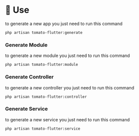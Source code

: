 # 📐 Use

to generate a new app you just need to run this command

```
php artisan tomato-flutter:generate
```

### Generate Module <a href="#user-content-generate-module" id="user-content-generate-module"></a>

to generate a new module you just need to run this command

```
php artisan tomato-flutter:module
```

### Generate Controller <a href="#user-content-generate-controller" id="user-content-generate-controller"></a>

to generate a new controller you just need to run this command

```
php artisan tomato-flutter:controller
```

### Generate Service <a href="#user-content-generate-service" id="user-content-generate-service"></a>

to generate a new service you just need to run this command

```
php artisan tomato-flutter:service
```



